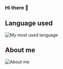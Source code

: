 ### Hi there 👋

<!--
**WwwwwdJ/WwwwwdJ** is a ✨ _special_ ✨ repository because its `README.md` (this file) appears on your GitHub profile.

Here are some ideas to get you started:

- 🔭 I’m currently working on ...
- 🌱 I’m currently learning ...
- 👯 I’m looking to collaborate on ...
- 🤔 I’m looking for help with ...
- 💬 Ask me about ...
- 📫 How to reach me: ...
- 😄 Pronouns: ...
- ⚡ Fun fact: ...
-->

## Language used

![My most used language](https://github-readme-stats.vercel.app/api/top-langs/?username=WwwwwdJ&layout=compact)  


## About me

![About me](https://github-readme-stats.vercel.app/api?username=WwwwwdJ&show_icons=true&theme=Showingicons)
